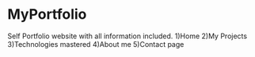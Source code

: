 # MyPortfolio
Self Portfolio website with all information included.
1)Home 
2)My Projects
3)Technologies mastered
4)About me 
5)Contact page

